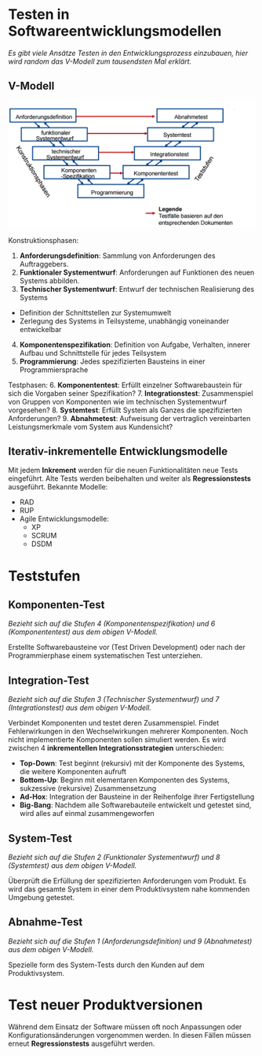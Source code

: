 # Testen in Softwareentwicklungsmodellen
*Es gibt viele Ansätze Testen in den Entwicklungsprozess einzubauen, hier wird random das V-Modell zum tausendsten Mal erklärt.*

## V-Modell
![V-Modell, nicht völlig retardierte Version](/v-model.png)

Konstruktionsphasen:
1. **Anforderungsdefinition**: Sammlung von Anforderungen des Auftraggebers.
2. **Funktionaler Systementwurf**: Anforderungen auf Funktionen des neuen Systems abbilden.
3. **Technischer Systementwurf**: Entwurf der technischen Realisierung des Systems
  * Definition der Schnittstellen zur Systemumwelt
  * Zerlegung des Systems in Teilsysteme, unabhängig voneinander entwickelbar
4. **Komponentenspezifikation**: Definition von Aufgabe, Verhalten, innerer Aufbau und Schnittstelle für jedes Teilsystem
5. **Programmierung**: Jedes spezifizierten Bausteins in einer Programmiersprache

Testphasen:
6. **Komponententest**: Erfüllt einzelner Softwarebaustein für sich die Vorgaben seiner Spezifikation?
7. **Integrationstest**: Zusammenspiel von Gruppen von Komponenten wie im technischen Systementwurf vorgesehen?
8. **Systemtest**: Erfüllt System als Ganzes die spezifizierten Anforderungen?
9. **Abnahmetest**: Aufweisung der vertraglich vereinbarten Leistungsmerkmale vom System aus Kundensicht?

## Iterativ-inkrementelle Entwicklungsmodelle
Mit jedem **Inkrement** werden für die neuen Funktionalitäten neue Tests eingeführt. Alte Tests werden beibehalten und weiter als **Regressionstests** ausgeführt. Bekannte Modelle:

* RAD
* RUP
* Agile Entwicklungsmodelle:
  * XP
  * SCRUM
  * DSDM


# Teststufen

## Komponenten-Test
*Bezieht sich auf die Stufen 4 (Komponentenspezifikation) und 6 (Komponententest) aus dem obigen V-Modell.*

Erstellte Softwarebausteine vor (Test Driven Development) oder nach der Programmierphase einem systematischen Test unterziehen.

## Integration-Test
*Bezieht sich auf die Stufen 3 (Technischer Systementwurf) und 7 (Integrationstest) aus dem obigen V-Modell.*

Verbindet Komponenten und testet deren Zusammenspiel. Findet Fehlerwirkungen in den Wechselwirkungen mehrerer Komponenten. Noch nicht implementierte Komponenten sollen simuliert werden. Es wird zwischen 4 **inkrementellen Integrationsstrategien** unterschieden:

* **Top-Down**: Test beginnt (rekursiv) mit der Komponente des Systems, die weitere Komponenten aufruft
* **Bottom-Up**:  Beginn mit elementaren Komponenten des Systems, sukzessive (rekursive) Zusammensetzung
* **Ad-Hox**: Integration der Bausteine in der Reihenfolge ihrer Fertigstellung
* **Big-Bang**: Nachdem alle Softwarebauteile entwickelt und getestet sind, wird alles auf einmal zusammengeworfen

## System-Test
*Bezieht sich auf die Stufen 2 (Funktionaler Systementwurf) und 8 (Systemtest) aus dem obigen V-Modell.*

Überprüft die Erfüllung der spezifizierten Anforderungen vom Produkt. Es wird das gesamte System in einer dem Produktivsystem nahe kommenden Umgebung getestet.

## Abnahme-Test
*Bezieht sich auf die Stufen 1 (Anforderungsdefinition) und 9 (Abnahmetest) aus dem obigen V-Modell.*

Spezielle form des System-Tests durch den Kunden auf dem Produktivsystem.


# Test neuer Produktversionen
Während dem Einsatz der Software müssen oft noch Anpassungen oder Konfigurationsänderungen vorgenommen werden. In diesen Fällen müssen erneut **Regressionstests** ausgeführt werden.
